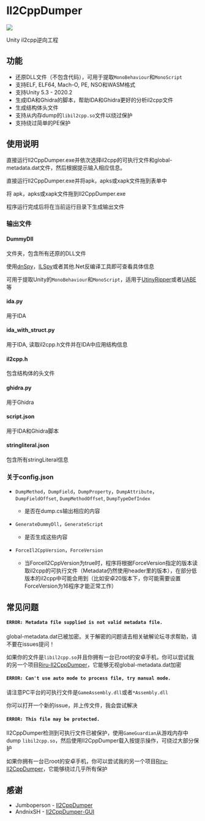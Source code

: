 # Il2CppDumper

![](https://i.imgur.com/zBnIrDb.png)

Unity il2cpp逆向工程

## 功能

* 还原DLL文件（不包含代码），可用于提取`MonoBehaviour`和`MonoScript`
* 支持ELF, ELF64, Mach-O, PE, NSO和WASM格式
* 支持Unity 5.3 - 2020.2
* 生成IDA和Ghidra的脚本，帮助IDA和Ghidra更好的分析il2cpp文件
* 生成结构体头文件
* 支持从内存dump的`libil2cpp.so`文件以绕过保护
* 支持绕过简单的PE保护

## 使用说明

直接运行Il2CppDumper.exe并依次选择il2cpp的可执行文件和global-metadata.dat文件，然后根据提示输入相应信息。

直接运行Il2CppDumper.exe并将apk，apks或xapk文件拖到表单中

将 apk，apks或xapk文件拖到Il2CppDumper.exe

程序运行完成后将在当前运行目录下生成输出文件


### 输出文件

#### DummyDll

文件夹，包含所有还原的DLL文件

使用[dnSpy](https://github.com/0xd4d/dnSpy)，[ILSpy](https://github.com/icsharpcode/ILSpy)或者其他.Net反编译工具即可查看具体信息

可用于提取Unity的`MonoBehaviour`和`MonoScript`，适用于[UtinyRipper](https://github.com/mafaca/UtinyRipper)或者[UABE](https://7daystodie.com/forums/showthread.php?22675-Unity-Assets-Bundle-Extractor)等

#### ida.py

用于IDA

#### ida_with_struct.py

用于IDA, 读取il2cpp.h文件并在IDA中应用结构信息

#### il2cpp.h

包含结构体的头文件

#### ghidra.py

用于Ghidra

#### script.json

用于IDA和Ghidra脚本

#### stringliteral.json

包含所有stringLiteral信息

### 关于config.json

* `DumpMethod`，`DumpField`，`DumpProperty`，`DumpAttribute`，`DumpFieldOffset`, `DumpMethodOffset`, `DumpTypeDefIndex`
  * 是否在dump.cs输出相应的内容

* `GenerateDummyDll`，`GenerateScript`
  * 是否生成这些内容

* `ForceIl2CppVersion`，`ForceVersion`  
  * 当ForceIl2CppVersion为true时，程序将根据ForceVersion指定的版本读取il2cpp的可执行文件（Metadata仍然使用header里的版本），在部分低版本的il2cpp中可能会用到（比如安卓20版本下，你可能需要设置ForceVersion为16程序才能正常工作）

## 常见问题

#### `ERROR: Metadata file supplied is not valid metadata file.`

global-metadata.dat已被加密。关于解密的问题请去相关破解论坛寻求帮助，请不要在issues提问！

如果你的文件是`libil2cpp.so`并且你拥有一台已root的安卓手机，你可以尝试我的另一个项目[Riru-Il2CppDumper](https://github.com/Perfare/Riru-Il2CppDumper)，它能够无视global-metadata.dat加密

#### `ERROR: Can't use auto mode to process file, try manual mode.`

请注意PC平台的可执行文件是`GameAssembly.dll`或者`*Assembly.dll`

你可以打开一个新的issue，并上传文件，我会尝试解决

#### `ERROR: This file may be protected.`

Il2CppDumper检测到可执行文件已被保护，使用`GameGuardian`从游戏内存中dump `libil2cpp.so`，然后使用Il2CppDumper载入按提示操作，可绕过大部分保护

如果你拥有一台已root的安卓手机，你可以尝试我的另一个项目[Riru-Il2CppDumper](https://github.com/Perfare/Riru-Il2CppDumper)，它能够绕过几乎所有保护

## 感谢

- Jumboperson - [Il2CppDumper](https://github.com/Jumboperson/Il2CppDumper)
- AndnixSH - [Il2CppDumper-GUI](https://github.com/AndnixSH/Il2CppDumper-GUI)